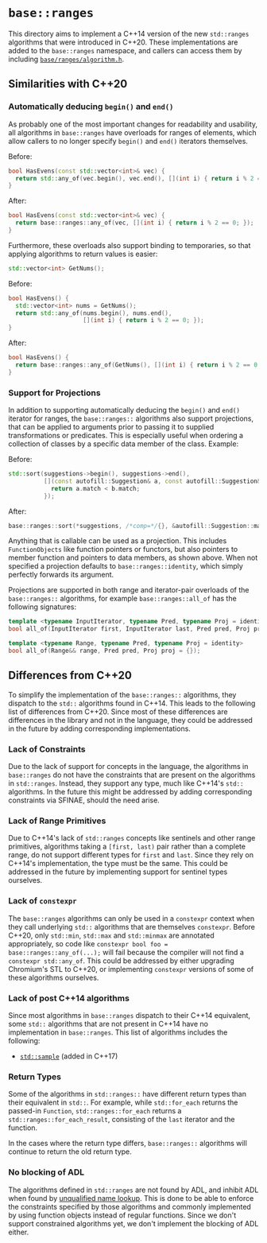 # `base::ranges`

This directory aims to implement a C++14 version of the new `std::ranges`
algorithms that were introduced in C++20. These implementations are added to the
`base::ranges` namespace, and callers can access them by including
[`base/ranges/algorithm.h`](https://source.chromium.org/chromium/chromium/src/+/main:base/ranges/algorithm.h).

## Similarities with C++20

### Automatically deducing `begin()` and `end()`

As probably one of the most important changes for readability and usability, all
algorithms in `base::ranges` have overloads for ranges of elements, which allow
callers to no longer specify `begin()` and `end()` iterators themselves.

Before:

```c++
bool HasEvens(const std::vector<int>& vec) {
  return std::any_of(vec.begin(), vec.end(), [](int i) { return i % 2 == 0; });
}
```

After:

```c++
bool HasEvens(const std::vector<int>& vec) {
  return base::ranges::any_of(vec, [](int i) { return i % 2 == 0; });
}
```

Furthermore, these overloads also support binding to temporaries, so that
applying algorithms to return values is easier:

```c++
std::vector<int> GetNums();
```

Before:

```c++
bool HasEvens() {
  std::vector<int> nums = GetNums();
  return std::any_of(nums.begin(), nums.end(),
                     [](int i) { return i % 2 == 0; });
}
```

After:

```c++
bool HasEvens() {
  return base::ranges::any_of(GetNums(), [](int i) { return i % 2 == 0; });
}
```

### Support for Projections

In addition to supporting automatically deducing the `begin()` and `end()`
iterator for ranges, the `base::ranges::` algorithms also support projections,
that can be applied to arguments prior to passing it to supplied transformations
or predicates. This is especially useful when ordering a collection of classes
by a specific data member of the class. Example:

Before:

```cpp
std::sort(suggestions->begin(), suggestions->end(),
          [](const autofill::Suggestion& a, const autofill::Suggestion& b) {
            return a.match < b.match;
          });
```

After:

```cpp
base::ranges::sort(*suggestions, /*comp=*/{}, &autofill::Suggestion::match);
```

Anything that is callable can be used as a projection. This includes
`FunctionObjects` like function pointers or functors, but also pointers to
member function and pointers to data members, as shown above. When not specified
a projection defaults to `base::ranges::identity`, which simply perfectly
forwards its argument.

Projections are supported in both range and iterator-pair overloads of the
`base::ranges::` algorithms, for example `base::ranges::all_of` has the
following signatures:

```cpp
template <typename InputIterator, typename Pred, typename Proj = identity>
bool all_of(InputIterator first, InputIterator last, Pred pred, Proj proj = {});

template <typename Range, typename Pred, typename Proj = identity>
bool all_of(Range&& range, Pred pred, Proj proj = {});
```

## Differences from C++20

To simplify the implementation of the `base::ranges::` algorithms, they dispatch
to the `std::` algorithms found in C++14. This leads to the following list of
differences from C++20. Since most of these differences are differences in the
library and not in the language, they could be addressed in the future by adding
corresponding implementations.

### Lack of Constraints

Due to the lack of support for concepts in the language, the algorithms in
`base::ranges` do not have the constraints that are present on the algorithms in
`std::ranges`. Instead, they support any type, much like C++14's `std::`
algorithms. In the future this might be addressed by adding corresponding
constraints via SFINAE, should the need arise.

### Lack of Range Primitives

Due to C++14's lack of `std::ranges` concepts like sentinels and other range
primitives, algorithms taking a `[first, last)` pair rather than a complete
range, do not support different types for `first` and `last`. Since they rely on
C++14's implementation, the type must be the same. This could be addressed in
the future by implementing support for sentinel types ourselves.

### Lack of `constexpr`

The `base::ranges` algorithms can only be used in a `constexpr` context when
they call underlying `std::` algorithms that are themselves `constexpr`.  Before
C++20, only `std::min`, `std::max` and `std::minmax` are annotated
appropriately, so code like `constexpr bool foo = base::ranges::any_of(...);`
will fail because the compiler will not find a `constexpr std::any_of`.  This
could be addressed by either upgrading Chromium's STL to C++20, or implementing
`constexpr` versions of some of these algorithms ourselves.

### Lack of post C++14 algorithms

Since most algorithms in `base::ranges` dispatch to their C++14 equivalent, some
`std::` algorithms that are not present in C++14 have no implementation in
`base::ranges`. This list of algorithms includes the following:

- [`std::sample`](https://en.cppreference.com/w/cpp/algorithm/sample) (added in C++17)

### Return Types

Some of the algorithms in `std::ranges::` have different return types than their
equivalent in `std::`. For example, while `std::for_each` returns the passed-in
`Function`, `std::ranges::for_each` returns a `std::ranges::for_each_result`,
consisting of the `last` iterator and the function.

In the cases where the return type differs, `base::ranges::` algorithms will
continue to return the old return type.

### No blocking of ADL

The algorithms defined in `std::ranges` are not found by ADL, and inhibit ADL
when found by [unqualified name lookup][1]. This is done to be able to enforce
the constraints specified by those algorithms and commonly implemented by using
function objects instead of regular functions. Since we don't support
constrained algorithms yet, we don't implement the blocking of ADL either.

[1]: https://wg21.link/algorithms.requirements#2
